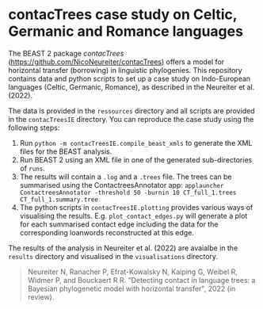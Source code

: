 # contacTrees case study on Celtic, Germanic and Romance languages
The BEAST 2 package _contacTrees_ (https://github.com/NicoNeureiter/contacTrees) offers a model for horizontal transfer (borrowing) in linguistic phylogenies. This repository contains data and python scripts to set up a case study on Indo-European languages (Celtic, Germanic, Romance), as described in the Neureiter et al. (2022).

The data is provided in the `ressources` directory and all scripts are provided in the `contacTreesIE` directory. You can reproduce the case study using the following steps:
1. Run `python -m contacTreesIE.compile_beast_xmls` to generate the XML files for the BEAST analysis.
2. Run BEAST 2 using an XML file in one of the generated sub-directories of `runs`.
3. The results will contain a `.log` and a `.trees` file. The trees can be summarised using the ContactreesAnnotator app:
```applauncher ContactreesAnnotator -threshold 50 -burnin 10 CT_full_1.trees CT_full_1.summary.tree```
4. The python scripts in `contacTreesIE.plotting` provides various ways of visualising the results. E.g. `plot_contact_edges.py` will generate a plot for each summarised contact edge including the data for the corresponding loanwords reconstructed at this edge.

The results of the analysis in Neureiter et al. (2022) are avaialbe in the `results` directory and visualised in the `visualisations` directory.


> Neureiter N, Ranacher P, Efrat-Kowalsky N, Kaiping G, Weibel R, Widmer P, and Bouckaert R R. "Detecting contact in language trees: a Bayesian phylogenetic model with horizontal transfer", 2022 (in review).
